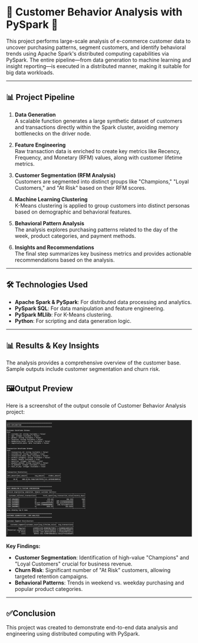 # 🚀 Customer Behavior Analysis with PySpark 🚀

This project performs large-scale analysis of e-commerce customer data to uncover purchasing patterns, segment customers, and identify behavioral trends using Apache Spark's distributed computing capabilities via PySpark. The entire pipeline—from data generation to machine learning and insight reporting—is executed in a distributed manner, making it suitable for big data workloads.

---

## 📊 Project Pipeline

1. **Data Generation**  
   A scalable function generates a large synthetic dataset of customers and transactions directly within the Spark cluster, avoiding memory bottlenecks on the driver node.

2. **Feature Engineering**  
   Raw transaction data is enriched to create key metrics like Recency, Frequency, and Monetary (RFM) values, along with customer lifetime metrics.

3. **Customer Segmentation (RFM Analysis)**  
   Customers are segmented into distinct groups like "Champions," "Loyal Customers," and "At Risk" based on their RFM scores.

4. **Machine Learning Clustering**  
   K-Means clustering is applied to group customers into distinct personas based on demographic and behavioral features.

5. **Behavioral Pattern Analysis**  
   The analysis explores purchasing patterns related to the day of the week, product categories, and payment methods.

6. **Insights and Recommendations**  
   The final step summarizes key business metrics and provides actionable recommendations based on the analysis.

---

## 🛠 Technologies Used

- **Apache Spark & PySpark**: For distributed data processing and analytics.  
- **PySpark SQL**: For data manipulation and feature engineering.  
- **PySpark MLlib**: For K-Means clustering.  
- **Python**: For scripting and data generation logic.  

---

## 📊 Results & Key Insights

The analysis provides a comprehensive overview of the customer base. Sample outputs include customer segmentation and churn risk.  

## 🖼Output Preview
Here is a screenshot of the output console of Customer Behavior Analysis project:

![Dashboard Preview](https://github.com/sahil-analytics/big-data-analysis-pyspark/blob/main/screenshots/1_terminal_output_results.png)


**Key Findings:**

- **Customer Segmentation**: Identification of high-value "Champions" and "Loyal Customers" crucial for business revenue.  
- **Churn Risk**: Significant number of "At Risk" customers, allowing targeted retention campaigns.  
- **Behavioral Patterns**: Trends in weekend vs. weekday purchasing and popular product categories.

---


## ✅Conclusion
This project was created to demonstrate end-to-end data analysis and engineering using distributed computing with PySpark.

